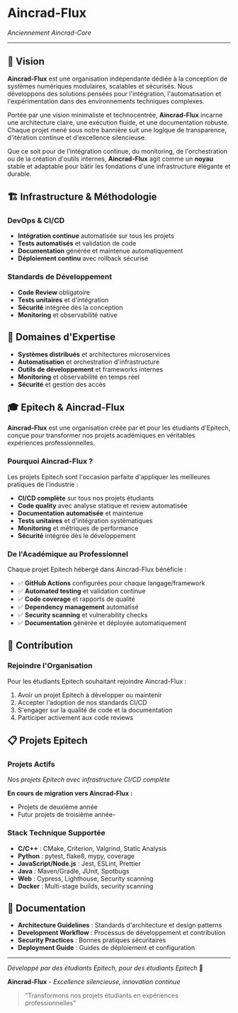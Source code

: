 # Aincrad-Flux

*Anciennement Aincrad-Core*

---

## 🎯 Vision

**Aincrad-Flux** est une organisation indépendante dédiée à la conception de systèmes numériques modulaires, scalables et sécurisés. Nous développons des solutions pensées pour l'intégration, l'automatisation et l'expérimentation dans des environnements techniques complexes.

Portée par une vision minimaliste et technocentrée, **Aincrad-Flux** incarne une architecture claire, une exécution fluide, et une documentation robuste. Chaque projet mené sous notre bannière suit une logique de transparence, d'itération continue et d'excellence silencieuse.

Que ce soit pour de l'intégration continue, du monitoring, de l'orchestration ou de la création d'outils internes, **Aincrad-Flux** agit comme un **noyau** stable et adaptable pour bâtir les fondations d'une infrastructure élégante et durable.

## 🏗️ Infrastructure & Méthodologie

### DevOps & CI/CD
- **Intégration continue** automatisée sur tous les projets
- **Tests automatisés** et validation de code
- **Documentation** générée et maintenue automatiquement
- **Déploiement continu** avec rollback sécurisé

### Standards de Développement
- **Code Review** obligatoire
- **Tests unitaires** et d'intégration
- **Sécurité** intégrée dès la conception
- **Monitoring** et observabilité native

## 🚀 Domaines d'Expertise

- **Systèmes distribués** et architectures microservices
- **Automatisation** et orchestration d'infrastructure
- **Outils de développement** et frameworks internes
- **Monitoring** et observabilité en temps réel
- **Sécurité** et gestion des accès

## 🎓 Epitech & Aincrad-Flux

**Aincrad-Flux** est une organisation créée par et pour les étudiants d'Epitech, conçue pour transformer nos projets académiques en véritables expériences professionnelles. 

### Pourquoi Aincrad-Flux ?
Les projets Epitech sont l'occasion parfaite d'appliquer les meilleures pratiques de l'industrie :
- **CI/CD complète** sur tous nos projets étudiants
- **Code quality** avec analyse statique et review automatisée
- **Documentation automatisée** et maintenue
- **Tests unitaires** et d'intégration systématiques
- **Monitoring** et métriques de performance
- **Sécurité** intégrée dès le développement

### De l'Académique au Professionnel
Chaque projet Epitech hébergé dans Aincrad-Flux bénéficie :
- ✅ **GitHub Actions** configurées pour chaque langage/framework
- ✅ **Automated testing** et validation continue
- ✅ **Code coverage** et rapports de qualité
- ✅ **Dependency management** automatisé
- ✅ **Security scanning** et vulnerability checks
- ✅ **Documentation** générée et déployée automatiquement

## 🤝 Contribution

### Rejoindre l'Organisation
Pour les étudiants Epitech souhaitant rejoindre Aincrad-Flux :
1. Avoir un projet Epitech à développer ou maintenir
2. Accepter l'adoption de nos standards CI/CD
3. S'engager sur la qualité de code et la documentation
4. Participer activement aux code reviews

## 📋 Projets Epitech

### Projets Actifs
*Nos projets Epitech avec infrastructure CI/CD complète*

**En cours de migration vers Aincrad-Flux :**
- Projets de deuxième année
- Futur projets de troisième année-

### Stack Technique Supportée
- **C/C++** : CMake, Criterion, Valgrind, Static Analysis
- **Python** : pytest, flake8, mypy, coverage
- **JavaScript/Node.js** : Jest, ESLint, Prettier
- **Java** : Maven/Gradle, JUnit, Spotbugs
- **Web** : Cypress, Lighthouse, Security scanning
- **Docker** : Multi-stage builds, security scanning

## 📖 Documentation

- **Architecture Guidelines** : Standards d'architecture et design patterns
- **Development Workflow** : Processus de développement et contribution
- **Security Practices** : Bonnes pratiques sécuritaires
- **Deployment Guide** : Guides de déploiement et configuration

---

*Développé par des étudiants Epitech, pour des étudiants Epitech* 🚀

**Aincrad-Flux** - *Excellence silencieuse, innovation continue*

> "Transformons nos projets étudiants en expériences professionnelles"
